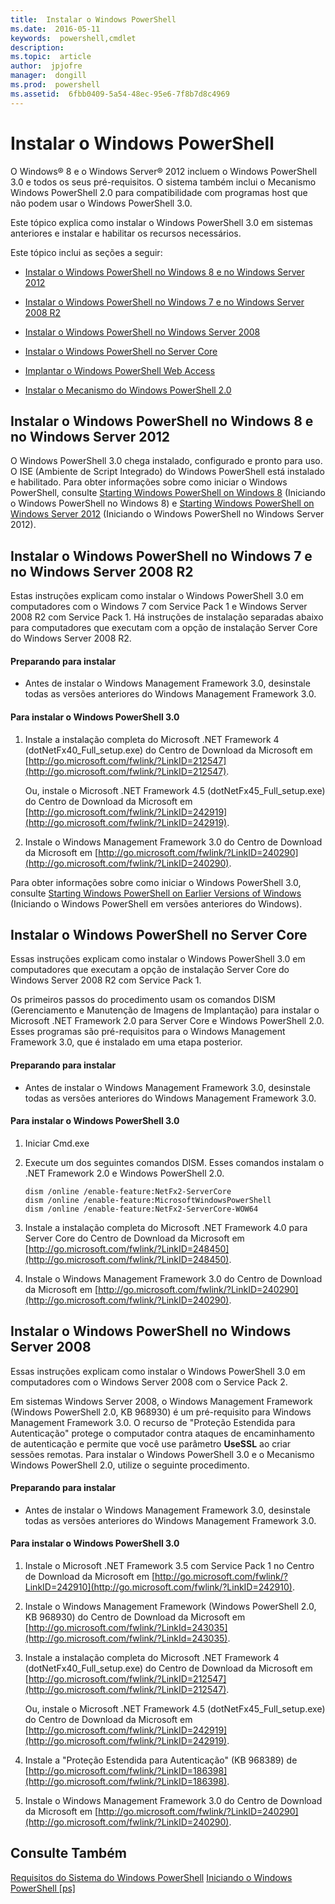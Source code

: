 ```yaml
---
title:  Instalar o Windows PowerShell
ms.date:  2016-05-11
keywords:  powershell,cmdlet
description:  
ms.topic:  article
author:  jpjofre
manager:  dongill
ms.prod:  powershell
ms.assetid:  6fbb0409-5a54-48ec-95e6-7f8b7d8c4969
---
```


# Instalar o Windows PowerShell
O Windows® 8 e o Windows Server® 2012 incluem o Windows PowerShell 3.0 e todos os seus pré-requisitos. O sistema também inclui o Mecanismo Windows PowerShell 2.0 para compatibilidade com programas host que não podem usar o Windows PowerShell 3.0.

Este tópico explica como instalar o Windows PowerShell 3.0 em sistemas anteriores e instalar e habilitar os recursos necessários.

Este tópico inclui as seções a seguir:

-   [Instalar o Windows PowerShell no Windows 8 e no Windows Server 2012](Installing-Windows-PowerShell.md#BKMK_InstallingOnWindows8andWindowsServer2012)

-   [Instalar o Windows PowerShell no Windows 7 e no Windows Server 2008 R2](Installing-Windows-PowerShell.md#BKMK_InstallingOnWindows7andWindowsServer2008R2)

-   [Instalar o Windows PowerShell no Windows Server 2008](Installing-Windows-PowerShell.md#BKMK_InstallingOnWindowsServer2008LH)

-   [Instalar o Windows PowerShell no Server Core](Installing-Windows-PowerShell.md#BKMK_InstallingOnServerCore)

-   [Implantar o Windows PowerShell Web Access](https://technet.microsoft.com/en-us/library/639d0eff-98a3-4124-b52c-26921ebd98b0)

-   [Instalar o Mecanismo do Windows PowerShell 2.0](Installing-the-Windows-PowerShell-2.0-Engine.md)

## <a name="BKMK_InstallingOnWindows8andWindowsServer2012"></a>Instalar o Windows PowerShell no Windows 8 e no Windows Server 2012
O Windows PowerShell 3.0 chega instalado, configurado e pronto para uso. O ISE (Ambiente de Script Integrado) do Windows PowerShell está instalado e habilitado. Para obter informações sobre como iniciar o Windows PowerShell, consulte [Starting Windows PowerShell on Windows 8](https://technet.microsoft.com/en-us/library/d7be1668-8617-4890-ad90-dd9765fbd2c3) (Iniciando o Windows PowerShell no Windows 8) e [Starting Windows PowerShell on Windows Server 2012](https://technet.microsoft.com/library/hh831491.aspx#BKMK_powershell) (Iniciando o Windows PowerShell no Windows Server 2012).

## <a name="BKMK_InstallingOnWindows7andWindowsServer2008R2"></a>Instalar o Windows PowerShell no Windows 7 e no Windows Server 2008 R2
Estas instruções explicam como instalar o Windows PowerShell 3.0 em computadores com o Windows 7 com Service Pack 1 e Windows Server 2008 R2 com Service Pack 1. Há instruções de instalação separadas abaixo para computadores que executam com a opção de instalação Server Core do Windows Server 2008 R2.

#### Preparando para instalar

-   Antes de instalar o Windows Management Framework 3.0, desinstale todas as versões anteriores do Windows Management Framework 3.0.

#### Para instalar o Windows PowerShell 3.0

1.  Instale a instalação completa do Microsoft .NET Framework 4 (dotNetFx40\_Full\_setup.exe) do Centro de Download da Microsoft em [http://go.microsoft.com/fwlink/?LinkID=212547](http://go.microsoft.com/fwlink/?LinkID=212547).

    Ou, instale o Microsoft .NET Framework 4.5 (dotNetFx45\_Full\_setup.exe) do Centro de Download da Microsoft em [http://go.microsoft.com/fwlink/?LinkID=242919](http://go.microsoft.com/fwlink/?LinkID=242919).

2.  Instale o Windows Management Framework 3.0 do Centro de Download da Microsoft em [http://go.microsoft.com/fwlink/?LinkID=240290](http://go.microsoft.com/fwlink/?LinkID=240290).

Para obter informações sobre como iniciar o Windows PowerShell 3.0, consulte [Starting Windows PowerShell on Earlier Versions of Windows](Starting-Windows-PowerShell-on-Earlier-Versions-of-Windows.md) (Iniciando o Windows PowerShell em versões anteriores do Windows).

## <a name="BKMK_InstallingOnServerCore"></a>Instalar o Windows PowerShell no Server Core
Essas instruções explicam como instalar o Windows PowerShell 3.0 em computadores que executam a opção de instalação Server Core do Windows Server 2008 R2 com Service Pack 1.

Os primeiros passos do procedimento usam os comandos DISM (Gerenciamento e Manutenção de Imagens de Implantação) para instalar o Microsoft .NET Framework 2.0 para Server Core e Windows PowerShell 2.0. Esses programas são pré-requisitos para o Windows Management Framework 3.0, que é instalado em uma etapa posterior.

#### Preparando para instalar

-   Antes de instalar o Windows Management Framework 3.0, desinstale todas as versões anteriores do Windows Management Framework 3.0.

#### Para instalar o Windows PowerShell 3.0

1.  Iniciar Cmd.exe

2.  Execute um dos seguintes comandos DISM. Esses comandos instalam o .NET Framework 2.0 e Windows PowerShell 2.0.

    ```
    dism /online /enable-feature:NetFx2-ServerCore
    dism /online /enable-feature:MicrosoftWindowsPowerShell
    dism /online /enable-feature:NetFx2-ServerCore-WOW64
    ```

3.  Instale a instalação completa do Microsoft .NET Framework 4.0 para Server Core do Centro de Download da Microsoft em [http://go.microsoft.com/fwlink/?LinkID=248450](http://go.microsoft.com/fwlink/?LinkID=248450).

4.  Instale o Windows Management Framework 3.0 do Centro de Download da Microsoft em [http://go.microsoft.com/fwlink/?LinkID=240290](http://go.microsoft.com/fwlink/?LinkID=240290).

## <a name="BKMK_InstallingOnWindowsServer2008LH"></a>Instalar o Windows PowerShell no Windows Server 2008
Essas instruções explicam como instalar o Windows PowerShell 3.0 em computadores com o Windows Server 2008 com o Service Pack 2.

Em sistemas Windows Server 2008, o Windows Management Framework (Windows PowerShell 2.0, KB 968930) é um pré-requisito para Windows Management Framework 3.0. O recurso de "Proteção Estendida para Autenticação" protege o computador contra ataques de encaminhamento de autenticação e permite que você use parâmetro **UseSSL** ao criar sessões remotas. Para instalar o Windows PowerShell 3.0 e o Mecanismo Windows PowerShell 2.0, utilize o seguinte procedimento.

#### Preparando para instalar

-   Antes de instalar o Windows Management Framework 3.0, desinstale todas as versões anteriores do Windows Management Framework 3.0.

#### Para instalar o Windows PowerShell 3.0

1.  Instale o Microsoft .NET Framework 3.5 com Service Pack 1 no Centro de Download da Microsoft em [http://go.microsoft.com/fwlink/?LinkID=242910](http://go.microsoft.com/fwlink/?LinkID=242910).

2.  Instale o Windows Management Framework (Windows PowerShell 2.0, KB 968930) do Centro de Download da Microsoft em [http://go.microsoft.com/fwlink/?LinkId=243035](http://go.microsoft.com/fwlink/?LinkId=243035).

3.  Instale a instalação completa do Microsoft .NET Framework 4 (dotNetFx40\_Full\_setup.exe) do Centro de Download da Microsoft em [http://go.microsoft.com/fwlink/?LinkID=212547](http://go.microsoft.com/fwlink/?LinkID=212547).

    Ou, instale o Microsoft .NET Framework 4.5 (dotNetFx45\_Full\_setup.exe) do Centro de Download da Microsoft em [http://go.microsoft.com/fwlink/?LinkID=242919](http://go.microsoft.com/fwlink/?LinkID=242919).

4.  Instale a "Proteção Estendida para Autenticação" (KB 968389) de [http://go.microsoft.com/fwlink/?LinkID=186398](http://go.microsoft.com/fwlink/?LinkID=186398).

5.  Instale o Windows Management Framework 3.0 do Centro de Download da Microsoft em [http://go.microsoft.com/fwlink/?LinkID=240290](http://go.microsoft.com/fwlink/?LinkID=240290).

## Consulte Também
[Requisitos do Sistema do Windows PowerShell](Windows-PowerShell-System-Requirements.md)
[Iniciando o Windows PowerShell [ps]](https://technet.microsoft.com/en-us/library/8ec8c2d7-8e7c-4722-a3d2-498fe5739a8e)


<!--HONumber=Jun16_HO3-->


